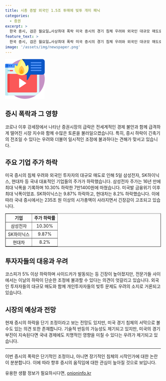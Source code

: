 ```yaml
---
title: 시총 증발 외국인 1.5조 투매에 빚투 개미 패닉
categories:
  - 증권
excerpt: >
  한국 증시, 검은 월요일…사상최대 폭락 미국 증시의 경기 침체 우려와 외국인 대규모 매도로 삼성전자, SK하이닉스 등 대장주 주가가 사상 최대 폭락을 기록했다. 코로나 강세장 조정이냐, AI 버블 붕괴 전조냐, 전문가들의 입장은 엇갈리지만 외국인의 대규모 매도와 개미들의 곡소리는 증시에 큰 충격을 주고 있다. 불안한 실물경제와 함께 불안한 증시는 긴급한 대책이 필요해 보인다.
feature_text: >
  한국 증시, 검은 월요일…사상최대 폭락 미국 증시의 경기 침체 우려와 외국인 대규모 매도로 삼성전자, SK하이닉스 등 대장주 주가가 사상 최대 폭락을 기록했다. 코로나 강세장 조정이냐, AI 버블 붕괴 전조냐, 전문가들의 입장은 엇갈리지만 외국인의 대규모 매도와 개미들의 곡소리는 증시에 큰 충격을 주고 있다. 불안한 실물경제와 함께 불안한 증시는 긴급한 대책이 필요해 보인다.
image: '/assets/img/newspaper.png'
---
```


<p><img src="/assets/img/news.png" alt="rentncar 속보" /></p>

<h2 data-ke-size="size26">증시 폭락과 그 영향</h2>

<p data-ke-size="size16">코로나 이후 강세장에서 나타난 증권시장의 급락은 전세계적인 경제 불안과 함께 급격하게 떨어진 시장 지수와 함께 수많은 토론을 불러일으켰습니다. 특히, 증시 하락이 긴축기의 전조일 수 있다는 우려와 더불어 일시적인 조정에 불과하다는 견해가 맞서고 있습니다.</p>

<h2 data-ke-size="size26">주요 기업 주가 하락</h2>

<p data-ke-size="size16">미국 증시의 침체 우려와 외국인 투자자의 대규모 매도로 인해 5일 삼성전자, SK하이닉스, 현대차 등 국내 대표적인 기업들의 주가가 하락했습니다. 삼성전자 주가는 16년 만에 최대 낙폭을 기록하며 10.30% 하락한 7만1400원에 마쳤습니다. 미국발 금융위기 이후 최대 낙폭이었죠. SK하이닉스는 9.87% 하락하고, 현대차는 8.2% 하락했습니다. 이에 따라 국내 증시에서는 235조 원 이상의 시가총액이 사라지면서 긴장감이 고조되고 있습니다.</p>

<table style="width: 100%;" border="1">
<tbody>
<tr>
<td style="text-align: center; height: 17px;"><b>기업</b></td>
<td style="text-align: center; height: 17px;"><b>주가 하락률</b></td>
</tr>
<tr>
<td style="text-align: center; height: 17px;">삼성전자</td>
<td style="text-align: center; height: 17px;">10.30%</td>
</tr>
<tr>
<td style="text-align: center; height: 17px;">SK하이닉스</td>
<td style="text-align: center; height: 17px;">9.87%</td>
</tr>
<tr>
<td style="text-align: center; height: 17px;">현대차</td>
<td style="text-align: center; height: 17px;">8.2%</td>
</tr>
</tbody>
</table>

<h2 data-ke-size="size26">투자자들의 대응과 우려</h2>

<p data-ke-size="size16">코스피가 5% 이상 하락하며 사이드카가 발동되는 등 긴장이 높아졌지만, 전문가들 사이에서는 이날의 하락이 단순한 조정에 불과할 수 있다는 의견이 엇갈리고 있습니다. 외국인 투자자들의 대규모 매도와 함께 개인투자자들의 빚투 문제도 우려의 소지로 거론되고 있습니다.</p>

<h2 data-ke-size="size26">시장의 예상과 전망</h2>

<p data-ke-size="size16">현재 증시의 하락을 단기 조정이라고 보는 전망도 있지만, 미국 경기 침체의 서막으로 볼 수도 있는 의견 또한 존재합니다. 기술적 반등의 가능성도 제기되고 있지만, 미국의 경기 부진이 지속된다면 국내 경제에도 치명적인 영향을 미칠 수 있다는 우려가 제기되고 있습니다.</p>

<hr />

<p data-ke-size="size16">이번 증시의 폭락은 단기적인 조정이냐, 아니면 장기적인 침체의 시작인가에 대한 논란이 분분합니다. 이에 따라 향후 증시의 움직임에 대한 관심이 높아질 것으로 보입니다.</p>
유용한 생활 정보가 필요하시다면, <a href="https://onioninfo.kr" rel="dofollow">onioninfo.kr</a>



